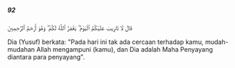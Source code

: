 ##### 92

<span class="ayah">قَالَ لَا تَثْرِيبَ عَلَيْكُمُ ٱلْيَوْمَ ۖ يَغْفِرُ ٱللَّهُ لَكُمْ ۖ وَهُوَ أَرْحَمُ ٱلرَّٰحِمِينَ</span>

<span class="ayah_translation">Dia (Yusuf) berkata: "Pada hari ini tak ada cercaan terhadap kamu, mudah-mudahan Allah mengampuni (kamu), dan Dia adalah Maha Penyayang diantara para penyayang".</span>
